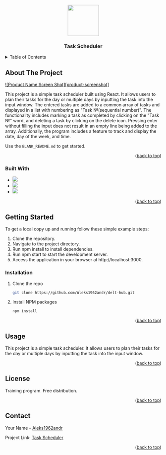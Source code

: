 <!-- PROJECT LOGO -->
<br />
<div align="center">
  <a href="https://github.com/Aleks1962andr/delt-hub.git">
    <img src="https://media.giphy.com/media/M9gbBd9nbDrOTu1Mqx/giphy.gif" width="100"/>
  </a>

  <h3 align="center">Task Scheduler</h3>

 </div>



<!-- TABLE OF CONTENTS -->
<details>
  <summary>Table of Contents</summary>
  <ol>
    <li>
      <a href="#about-the-project">About The Project</a>
      <ul>
        <li><a href="#built-with">Built With</a></li>
      </ul>
    </li>
    <li>
      <a href="#getting-started">Getting Started</a>
      <ul>
       <li><a href="#installation">Installation</a></li>
      </ul>
    </li>
    <li><a href="#usage">Usage</a></li>
    <li><a href="#license">License</a></li>
    <li><a href="#contact">Contact</a></li>
      </ol>
</details>



<!-- ABOUT THE PROJECT -->
## About The Project

[![Product Name Screen Shot][product-screenshot]](https://githud.com/Aleks1962andr/delt-hub/blob/main/ekran.jpg)

This project is a simple task scheduler built using React. It allows users to plan their tasks for the day or multiple days by inputting the task into the input window. The entered tasks are added to a common array of tasks and displayed in a list with numbering as "Task №(sequential number)". The functionality includes marking a task as completed by clicking on the "Task №" word, and deleting a task by clicking on the delete icon. Pressing enter without filling the input does not result in an empty line being added to the array. Additionally, the program includes a feature to track and display the date, day of the week, and time.

Use the `BLANK_README.md` to get started.

<p align="right">(<a href="#readme-top">back to top</a>)</p>


### Built With


* <img src="https://img.shields.io/badge/JavaScript-black?style=for-the-badge&logo=JavaScript&logoColor=whait"/>
* <img src="https://img.shields.io/badge/React-black?style=for-the-badge&logo=React&logoColor=whait"/>
* <img src="https://img.shields.io/badge/Node.js-black?style=for-the-badge&logo=Node.js&logoColor=whait"/>


<p align="right">(<a href="#readme-top">back to top</a>)</p>


<!-- GETTING STARTED -->
## Getting Started

To get a local copy up and running follow these simple example steps:
1. Clone the repository.
2. Navigate to the project directory.
3. Run npm install to install dependencies.
4. Run npm start to start the development server.
5. Access the application in your browser at http://localhost:3000.


### Installation

1. Clone the repo
   ```sh
   git clone https://github.com/Aleks1962andr/delt-hub.git
   ```
2. Install NPM packages
   ```sh
   npm install
   ```

<p align="right">(<a href="#readme-top">back to top</a>)</p>



<!-- USAGE EXAMPLES -->
## Usage

This project is a simple task scheduler. It allows users to plan their tasks for the day or multiple days by inputting the task into the input window. 

<p align="right">(<a href="#readme-top">back to top</a>)</p>


<!-- LICENSE -->
## License

Training program. Free distribution.

<p align="right">(<a href="#readme-top">back to top</a>)</p>



<!-- CONTACT -->
## Contact

Your Name - [Aleks1962andr](https://linkedin.com/in/alexander-andreev-5964902b8)  

Project Link: [Task Scheduler](https://github.com/Aleks1962andr/delt-hub.git)

<p align="right">(<a href="#readme-top">back to top</a>)</p>

